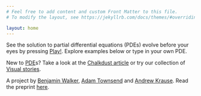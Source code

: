 ```yaml
---
# Feel free to add content and custom Front Matter to this file.
# To modify the layout, see https://jekyllrb.com/docs/themes/#overriding-theme-defaults

layout: home
---
```


See the solution to partial differential equations (PDEs) evolve before your eyes by pressing [Play!](/sim/). Explore examples below or type in your own PDE.

New to [PDE](https://en.wikipedia.org/wiki/Partial_differential_equation)s? Take a look at the [Chalkdust article](https://chalkdustmagazine.com/regulars/on-the-cover/visual-pde/) or try our collection of [Visual stories](/visual-stories). 

A project by [Benjamin Walker](https://benjaminwalker.info/), [Adam Townsend](https://adamtownsend.com/) and [Andrew Krause](https://www.andrewkrause.org/). Read the preprint [here](https://doi.org/10.48550/arXiv.2308.01245).
